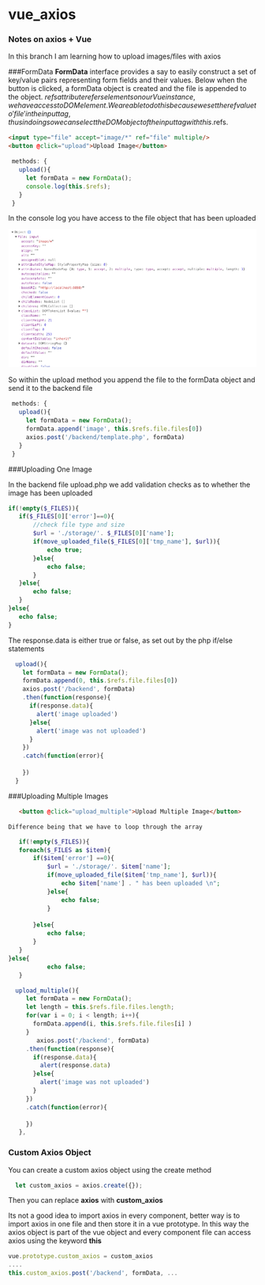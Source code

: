 # vue_axios

### Notes on axios + Vue
In this branch I am learning how to upload images/files with axios

###FormData
**FormData** interface provides a say to easily construct a set of key/value pairs representing form fields and their values. Below when the button is clicked, a formData object is created and the file is appended to the object.  $refs attribute refers elements on our Vue instance, we have access to DOM element.  We are able to do this because we set the ref value to 'file' in the input tag, thus in doing so we can select the DOM object of the input tag with this.$refs.

```html
<input type="file" accept="image/*" ref="file" multiple/>
<button @click="upload">Upload Image</button>
```

```javascript
 methods: {
   upload(){
     let formData = new FormData();
     console.log(this.$refs);
   }
 }
 ```
 In the console log you have access to the file object that has been uploaded
 
 
![alt text](https://github.com/nataliegroeneboom/axios-vue-project/blob/axios-upload/console.png)

So within the upload method you append the file to the formData object and send it to the backend file

```javascript
 methods: {
   upload(){
     let formData = new FormData();
     formData.append('image', this.$refs.file.files[0])
     axios.post('/backend/template.php', formData)
   }
 }
 ```

 ###Uploading One Image

 In the backend file upload.php we add validation checks as to whether the image has been uploaded

 ``` php
 if(!empty($_FILES)){
    if($_FILES[0]['error']==0){
        //check file type and size
        $url = './storage/'. $_FILES[0]['name'];
        if(move_uploaded_file($_FILES[0]['tmp_name'], $url)){
            echo true;
        }else{
            echo false;
        }
    }else{
        echo false;
    }
}else{
    echo false;
}
 ```

 The response.data is either true or false, as set out by the php if/else statements

 ``` javascript
   upload(){
     let formData = new FormData();
     formData.append(0, this.$refs.file.files[0])
     axios.post('/backend', formData)
     .then(function(response){
       if(response.data){
         alert('image uploaded')
       }else{
         alert('image was not uploaded')
       }
     })
     .catch(function(error){
       
     })
   }
   ```
###Uploading Multiple Images 

 ```html
    <button @click="upload_multiple">Upload Multiple Image</button>
 ```

    Difference being that we have to loop through the array

 ``` php
    if(!empty($_FILES)){
    foreach($_FILES as $item){
        if($item['error'] ==0){
            $url = './storage/'. $item['name'];
            if(move_uploaded_file($item['tmp_name'], $url)){
                echo $item['name'] . " has been uploaded \n";
            }else{
                echo false;
            }
           
        }else{
            echo false;
        }
    }
}else{
            echo false;
    }
```


``` javascript
  upload_multiple(){
     let formData = new FormData();
     let length = this.$refs.file.files.length;
     for(var i = 0; i < length; i++){
       formData.append(i, this.$refs.file.files[i] )
     }
        axios.post('/backend', formData)
     .then(function(response){
       if(response.data){
         alert(response.data)
       }else{
         alert('image was not uploaded')
       }
     })
     .catch(function(error){
       
     })
   },
   ```
   
   ### Custom Axios Object
   You can create a custom axios object using the create method
 ```javascript
   let custom_axios = axios.create({});
   ```
    
 Then you can replace **axios** with **custom_axios**

 Its not a good idea to import axios in every component, better way is to import axios in one file and then store it in a vue prototype. In this way the axios object is part of the vue object and every component file can access axios using the keyword **this**

 ```javascript
vue.prototype.custom_axios = custom_axios
....
this.custom_axios.post('/backend', formData, ...
```